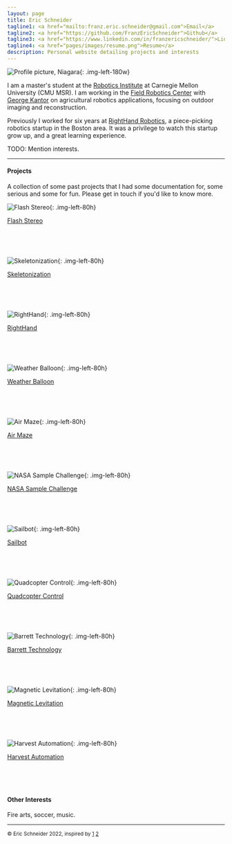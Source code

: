 ```yaml
---
layout: page
title: Eric Schneider
tagline1: <a href="mailto:franz.eric.schneider@gmail.com">Email</a>
tagline2: <a href="https://github.com/FranzEricSchneider">Github</a>
tagline3: <a href="https://www.linkedin.com/in/franzericschneider/">LinkedIn</a>
tagline4: <a href="pages/images/resume.png">Resume</a>
description: Personal website detailing projects and interests
---
```


<!-- TODO: Update my resume! -->

![Profile picture, Niagara](pages/images/headshot.jpg){: .img-left-180w}

I am a master's student at the [Robotics Institute](https://www.ri.cmu.edu/) at Carnegie Mellon University (CMU MSR). I am working in the [Field Robotics Center](https://frc.ri.cmu.edu/) with [George Kantor](https://www.ri.cmu.edu/ri-faculty/george-a-kantor/) on agricultural robotics applications, focusing on outdoor imaging and reconstruction.

Previously I worked for six years at [RightHand Robotics](https://www.righthandrobotics.com/), a piece-picking robotics startup in the Boston area. It was a privilege to watch this startup grow up, and a great learning experience.

TODO: Mention interests.

---

#### Projects

A collection of some past projects that I had some documentation for, some serious and some for fun. Please get in touch if you'd like to know more.



![Flash Stereo](pages/images/tree-stereo.jpg){: .img-left-80h}

[Flash Stereo](pages/flash-noflash.html)

&nbsp;

&nbsp;



![Skeletonization](pages/images/vinecloud.jpg){: .img-left-80h}

[Skeletonization](pages/skeletonization.html)

&nbsp;

&nbsp;



![RightHand](pages/images/vinecloud.jpg){: .img-left-80h}

[RightHand](pages/righthand.html)

&nbsp;

&nbsp;



![Weather Balloon](pages/images/vinecloud.jpg){: .img-left-80h}

[Weather Balloon](pages/weather-balloon.html)

&nbsp;

&nbsp;



![Air Maze](pages/images/vinecloud.jpg){: .img-left-80h}

[Air Maze](pages/airmaze.html)

&nbsp;

&nbsp;



![NASA Sample Challenge](pages/images/vinecloud.jpg){: .img-left-80h}

[NASA Sample Challenge](pages/nasa-challenge.html)

&nbsp;

&nbsp;



![Sailbot](pages/images/vinecloud.jpg){: .img-left-80h}

[Sailbot](pages/sailbot.html)

&nbsp;

&nbsp;



![Quadcopter Control](pages/images/vinecloud.jpg){: .img-left-80h}

[Quadcopter Control](pages/quadcopters.html)

&nbsp;

&nbsp;



![Barrett Technology](pages/images/vinecloud.jpg){: .img-left-80h}

[Barrett Technology](pages/barrett.html)

&nbsp;

&nbsp;



![Magnetic Levitation](pages/images/vinecloud.jpg){: .img-left-80h}

[Magnetic Levitation](pages/maglev.html)

&nbsp;

&nbsp;



![Harvest Automation](pages/images/vinecloud.jpg){: .img-left-80h}

[Harvest Automation](pages/harvest.html)

&nbsp;

&nbsp;



#### Other Interests

Fire arts, soccer, music.

---

<!-- TODO: Make smaller and right-justified? -->
<sub>&copy; Eric Schneider 2022, inspired by [1](https://github.com/kbroman/simple_site) [2](https://shivamduggal4.github.io/)</sub>